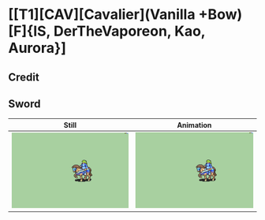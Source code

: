 # [\[T1\]\[CAV\]\[Cavalier\]\(Vanilla +Bow\)\[F\]{IS, DerTheVaporeon, Kao, Aurora}]

## Credit


	
## Sword

| Still | Animation |
| :---: | :-------: |
| ![Sword still](./Sword_000.png) | ![Sword animation](./Sword.gif) |
